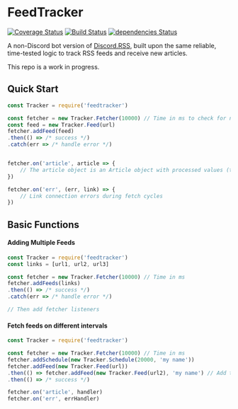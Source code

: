 # FeedTracker

[![Coverage Status](https://coveralls.io/repos/github/synzen/FeedWatch/badge.svg?branch=master)](https://coveralls.io/github/synzen/FeedWatch?branch=master) [![Build Status](https://travis-ci.org/synzen/FeedTracker.svg?branch=master)](https://travis-ci.org/synzen/FeedTracker) [![dependencies Status](https://david-dm.org/synzen/FeedWatch/status.svg)](https://david-dm.org/synzen/FeedWatch)

A non-Discord bot version of [Discord.RSS](https://github.com/synzen/Discord.RSS), built upon the same reliable, time-tested logic to track RSS feeds and receive new articles.

This repo is a work in progress.

## Quick Start
```js
const Tracker = require('feedtracker')

const fetcher = new Tracker.Fetcher(10000) // Time in ms to check for new articles
const feed = new Tracker.Feed(url)
fetcher.addFeed(feed)
.then(() => /* success */)
.catch(err => /* handle error */)


fetcher.on('article', article => {
    // The article object is an Article object with processed values (that cleans up HTML/etc.). To get the raw article object, use article.raw.
})

fetcher.on('err', (err, link) => {
    // Link connection errors during fetch cycles
})
```
## Basic Functions
#### Adding Multiple Feeds
```js
const Tracker = require('feedtracker')
const links = [url1, url2, url3]

const fetcher = new Tracker.Fetcher(10000) // Time in ms
fetcher.addFeeds(links)
.then(() => /* success */)
.catch(err => /* handle error */)

// Then add fetcher listeners

```

#### Fetch feeds on different intervals
```js
const Tracker = require('feedtracker')

const fetcher = new Tracker.Fetcher(10000) // Time in ms
fetcher.addSchedule(new Tracker.Schedule(20000, 'my name'))
fetcher.addFeed(new Tracker.Feed(url))
.then(() => fetcher.addFeed(new Tracker.Feed(url2), 'my name') // Add this feed to the new schedule. Omit the name for the default one)
.then(() => /* success */)

fetcher.on('article', handler)
fetcher.on('err', errHandler)

```
